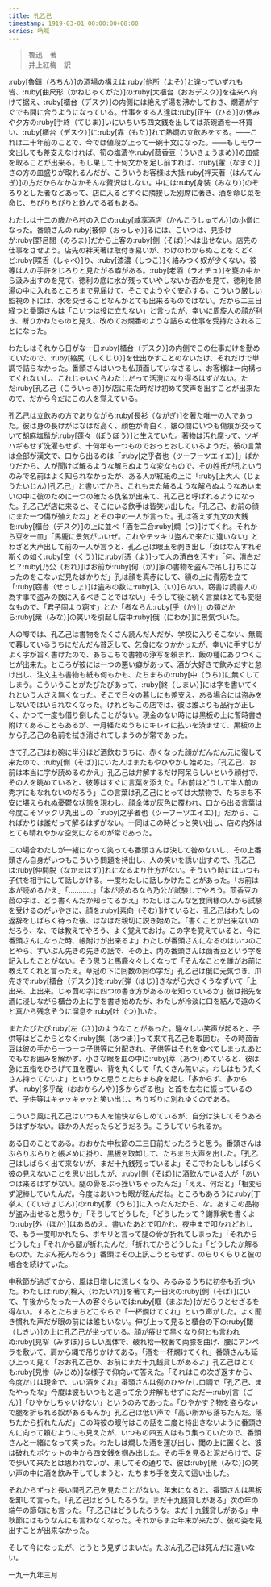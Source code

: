 ```yaml
---
title: 孔乙己
timestamp: 1919-03-01 00:00:00+08:00
series: 吶喊
---
```


> 魯迅　著\
> 井上紅梅　訳

:ruby[魯鎮（ろちん）]の酒場の構えは:ruby[他所（よそ）]と違っていずれも皆、:ruby[曲尺形（かねじゃくがた）]の:ruby[大櫃台（おおデスク）]を往来へ向けて据え、:ruby[櫃台（デスク）]の内側には絶えず湯を沸かしておき、燗酒がすぐでも間に合うようになっている。仕事をする人達は:ruby[正午（ひる）]の休みや夕方の:ruby[手終（てじま）]いにいちいち四文銭を出しては茶碗酒を一杯買い、:ruby[櫃台（デスク）]に:ruby[靠（もた）]れて熱燗の立飲みをする。――これは二十年前のことで、今では値段が上って一碗十文になった。――もしモウ一文出しても差支えなければ、筍の塩漬や:ruby[茴香豆（ういきょうまめ）]の皿盛を取ることが出来る。もし果して十何文かを足し前すれば、:ruby[葷（なまぐ）]さの方の皿盛りが取れるんだが、こういうお客様は大抵:ruby[袢天著（はんてんぎ）]の方だからなかなかそんな贅沢はしない。中には:ruby[身装（みなり）]のぞろりとした者などあって、店に入るとすぐに隣接した別席に著き、酒を命じ菜を命じ、ちびりちびりと飲んでる者もある。

わたしは十二の歳から村の入口の:ruby[咸享酒店（かんこうしゅてん）]の小僧になった。番頭さんの:ruby[被仰（おっしゃ）]るには、こいつは、見掛けが:ruby[野呂間（のろま）]だから上客の:ruby[側（そば）]へは出せない。店先の仕事をさせよう。店先の袢天著は取付き易いが、わけのわからぬことをくどくど:ruby[喋舌（しゃべ）]り、:ruby[漆濃（しつこ）]く絡みつく奴が少くない。彼等は人の手許をじろりと見たがる癖がある。:ruby[老酒（ラオチュ）]を甕の中から汲み出すのを見て、徳利の底に水が残っていやしないか否かを見て、徳利を熱湯の中に入れるところまで見届けて、そこでようやく安心する。こういう厳しい監視の下には、水を交ぜることなんかとても出来るものではない。だから二三日経つと番頭さんは「こいつは役に立たない」と言ったが、幸いに周旋人の顔が利き、断りかねたものと見え、改めてお燗番のような詰らぬ仕事を受持たされることになった。

わたしはそれから日がな一日:ruby[櫃台（デスク）]の内側でこの仕事だけを勤めていたので、:ruby[縮尻（しくじり）]を仕出かすことのないだけ、それだけで単調で詰らなかった。番頭さんはいつも仏頂面していなさるし、お客様は一向構ってくれないし、これじゃいくらわたしだって活溌になり得るはずがない。ただ:ruby[孔乙己（こういっき）]が店に来た時だけ初めて笑声を出すことが出来たので、だから今だにこの人を覚えている。

孔乙己は立飲みの方でありながら:ruby[長衫（ながぎ）]を著た唯一の人であった。彼は身の長けがはなはだ高く、顔色が青白く、皺の間にいつも傷痕が交っていて胡麻塩鬚が:ruby[蓬々（ぼうぼう）]と生えていた。著物は汚れ腐って、ツギハギもせず洗濯もせず、十何年も一つものでおっとおしているようだ。彼の言葉は全部が漢文で、口から出るのは「:ruby[之乎者也（ツーフーツエイエ）]」ばかりだから、人が聞けば解るような解らぬような変なもので、その姓氏が孔というのみで名前はよく知られなかったが、ある人が紅紙の上に「:ruby[上大人（じょうたいじん）]孔乙己」と書いてから、これもまた解るような解らぬようなあいまいの中に彼のために一つの確たる仇名が出来て、孔乙己と呼ばれるようになった。孔乙己が店に来ると、そこにいる飲手は皆笑い出した。「孔乙己、お前の顔にまた一つ傷が殖えたね」とその中の一人が言った。孔は答えず九文の大銭を:ruby[櫃台（デスク）]の上に並べ「酒を二合:ruby[燗（つ）]けてくれ。それから豆を一皿」「馬鹿に景気がいいぜ。これやテッキリ盗んで来たに違いない」とわざと大声出して前の一人が言うと、孔乙己は眼玉を剥き出し「汝はなんすれぞ斯くの如く:ruby[空（くう）]に:ruby[憑（よ）]って人の清白を汚す」「何、清白だと？:ruby[乃公（おれ）]はお前が:ruby[何（か）]家の書物を盗んで吊し打ちになったのをこないだ見たばかりだ」孔は顔を真赤にして、額の上に青筋を立て「:ruby[窃書（せっしょ）]は盗みの数に:ruby[入（い）]らない。窃書は読書人の為す事で盗みの数に入るべきことではない」そうして後に続く言葉はとても変梃なもので、「君子固より窮す」とか「者ならん:ruby[乎（か）]」の類だから:ruby[衆（みな）]の笑いを引起し店中:ruby[俄（にわか）]に景気づいた。

人の噂では、孔乙己は書物をたくさん読んだ人だが、学校に入りそこない、無職で暮しているうちにだんだん貧乏して、乞食になりかかったが、幸いに手すじがよく字が旨く書けたので、あちこちで書物の浄写を頼まれ、飯の種にありつくことが出来た。ところが彼には一つの悪い癖があって、酒が大好きで飲みだすと怠け出し、注文主も書物も紙も何もかも、たちまちの:ruby[中（うち）]に無くしてしまう。こういうことがたびたびあって、:ruby[終（しまい）]には字を書いてくれという人さえ無くなった。そこで日々の暮しにも差支え、ある場合には盗みをしないではいられなくなった。けれどもこの店では、彼は誰よりも品行が正しく、かつて一度も借り倒したことがない。現金のない時には黒板の上に暫時書き附けてあることもあるが、一月経たぬうちにキレイに払いを済ませて、黒板の上から孔乙己の名前を拭き消されてしまうのが常であった。

さて孔乙己はお碗に半分ほど酒飲むうちに、赤くなった顔がだんだん元に復して来たので、:ruby[側（そば）]にいた人はまたもやひやかし始めた。「孔乙己、お前は本当に字が読めるのかえ」孔乙己は弁解するだけ阿呆らしいという顔付で、その人を眺めていると、彼等はすぐに言葉を添えた。「お前はどうして半人前の秀才にもなれないのだろう」この言葉は孔乙己にとっては大禁物で、たちまち不安に堪えられぬ憂鬱な状態を現わし、顔全体が灰色に覆われ、口から出る言葉は今度こそソックリ丸出しの「:ruby[之乎者也（ツーフーツエイエ）]」だから、こればかりは誰だって解るはずがない。一同はこの時どっと笑い出し、店の内外はとても晴れやかな空気になるのが常であった。

この場合わたしが一緒になって笑っても番頭さんは決して咎めないし、その上番頭さん自身がいつもこういう問題を持出し、人の笑いを誘い出すので、孔乙己は:ruby[仲間脱（なかまはず）]れになるより仕方がない。そういう時にはいつも子供を相手にして話しかける。一度わたしに話しかけたことがあった。「お前は本が読めるかえ」「…………」「本が読めるなら乃公が試験してやろう。茴香豆の茴の字は、どう書くんだか知ってるかえ」わたしはこんな乞食同様の人から試験を受けるのがいやさに、顔を:ruby[素向（そむ）]けていると、孔乙己はわたしの返辞をしばらく待った後、はなはだ親切に説き始めた。「書くことが出来ないのだろう、な、では教えてやろう、よく覚えておけ。この字を覚えていると、今に番頭さんになった時、帳附けが出来るよ」わたしが番頭さんになるのはいつのことやら、ずいぶん先きの先きの話で、その上、内の番頭さんは茴香豆という字を記入したことがない。そう思うと馬鹿々々しくなって「そんなことを誰がお前に教えてくれと言ったえ。草冠の下に囘数の囘の字だ」孔乙己は俄に元気づき、爪先きで:ruby[櫃台（デスク）]を:ruby[弾（はじ）]きながら大きくうなずいて「上出来、上出来。じゃ茴の字に四つの書き方があるのを知っているか」彼は指先を酒に浸しながら櫃台の上に字を書き始めたが、わたしが冷淡に口を結んで遠のくと真から残念そうに溜息を:ruby[吐（つ）]いた。

またたびたび:ruby[左（さ）]のようなことがあった。騒々しい笑声が起ると、子供等はどこからとなく:ruby[集（あつま）]って来て孔乙己を取囲む。その時茴香豆は彼の手から一つ一つ子供等に分配され、子供等はそれを食べてしまったあとでもなお囲みを解かず、小さな眼を皿の中に:ruby[萃（あつ）]めていると、彼は急に五指をひろげて皿を覆い、背を丸くして「たくさん無いよ。わしはもうたくさん持ってないよ」というかと思うとたちまち身を起し「多からず、多からず、:ruby[多乎哉（おおからんや）]多からざる也」と首を左右に振っているので、子供等はキャッキャッと笑い出し、ちりぢりに別れゆくのである。

こういう風に孔乙己はいつも人を愉快ならしめているが、自分は決してそうあろうはずがない。ほかの人だったらどうだろう。こうしていられるか。

ある日のことである。おおかた中秋節の二三日前だったろうと思う。番頭さんはぶらりぶらりと帳〆めに掛り、黒板を取卸して、たちまち大声を出した。「孔乙己はしばらく出て来ないが、まだ十九銭残っているよ」そこでわたしもしばらく彼の見えないことを思い出したが、:ruby[側（そば）]に酒飲んでいる人が「あいつは来るはずがない。腿の骨をぶっ挫いちゃったんだ」「ええ、何だと」「相変らず泥棒していたんだ。今度はあいつも眼が眩んだね。ところもあろうに:ruby[丁挙人（ていきょじん）]の:ruby[家（うち）]に入ったんだから、な。あすこの品物が盗み出せると思うか」「そうしてどうした」「どうしたッて？謝罪状を書くより:ruby[外（ほか）]はあるめえ。書いたあとで叩かれ、夜中まで叩かれどおしで、もう一度叩かれたら、ポキリと言って腿の骨が折れてしまった」「それからどうした」「それから腿が折れたんだ」「折れてからどうした」「どうしたか解るものか。たぶん死んだろう」番頭はその上訊こうともせず、のらりくらりと彼の帳合を続けていた。

中秋節が過ぎてから、風は日増しに涼しくなり、みるみるうちに初冬も近づいた。わたしは:ruby[棉入（わたいれ）]を著て丸一日火の:ruby[側（そば）]にいて、午後からたった一人の客ぐらいでは:ruby[眶（まぶた）]がだらりとせざるを得ない。するとたちまちどこやらで「一杯燗けてくれ」という声がした。よく聞き慣れた声だが眼の前には誰もいない。伸び上って見ると櫃台の下の:ruby[閾（しきい）]の上に孔乙己が坐っている。顔が瘠せて黒くなり何とも言われぬ:ruby[見窄（みすぼ）]らしい風体で、破れ袷一枚著て両膝を曲げ、腰にアンペラを敷いて、肩から縄で吊りかけてある。「酒を一杯燗けてくれ」番頭さんも延び上って見て「おお孔乙己か、お前にまだ十九銭貸しがあるよ」孔乙己はとても:ruby[見惨（みじめ）]な様子で仰向いて答えた。「それはこの次ぎ返すから、今度だけは現金で、いい酒をくれ」番頭さんは例のひやかし口調で「孔乙己、またやったな」今度は彼もいつもと違って余り弁解もせずにただ一:ruby[言（ごん）]「ひやかしちゃいけない」というのみであった。「ひやかす？物を盗らないで腿を折られる奴があるもんか」孔乙己は低い声で「高い所から落ちたんだ。落ちたから折れたんだ」この時彼の眼付はこの話を二度と持出さないように番頭さんに向って頼むようにも見えたが、いつもの四五人はもう集っていたので、番頭さんと一緒になって笑った。わたしは燗した酒を運び出し、閾の上に置くと、彼は破れたポケットの中から四文銭を掴み出した。その手を見ると泥だらけで、足で歩いて来たとは思われないが、果してその通りで、彼は:ruby[衆（みな）]の笑い声の中に酒を飲み干してしまうと、たちまち手を支えて這い出した。

それからずっと長い間孔乙己を見たことがない。年末になると、番頭さんは黒板を卸して言った。「孔乙己はどうしたろうな。まだ十九銭貸しがある」次の年の端午の節句にも言った。「孔乙己はどうしたろうな。まだ十九銭貸しがある」中秋節にはもうなんにも言わなくなった。それからまた年末が来たが、彼の姿を見出すことが出来なかった。

そして今になったが、とうとう見ずじまいだ。たぶん孔乙己は死んだに違いない。

一九一九年三月